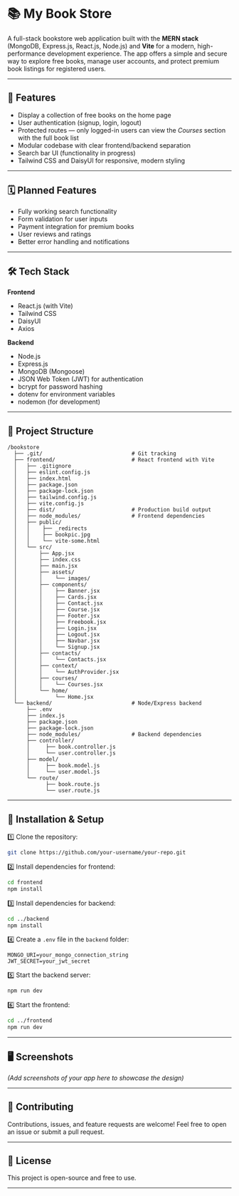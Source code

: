 # 📚 My Book Store

A full-stack bookstore web application built with the **MERN stack** (MongoDB, Express.js, React.js, Node.js) and **Vite** for a modern, high-performance development experience. The app offers a simple and secure way to explore free books, manage user accounts, and protect premium book listings for registered users.

---


## 🚀 Features

* Display a collection of free books on the home page
* User authentication (signup, login, logout)
* Protected routes — only logged-in users can view the *Courses* section with the full book list
* Modular codebase with clear frontend/backend separation
* Search bar UI (functionality in progress)
* Tailwind CSS and DaisyUI for responsive, modern styling

---


## 🗓 Planned Features

* Fully working search functionality
* Form validation for user inputs
* Payment integration for premium books
* User reviews and ratings
* Better error handling and notifications

---

## 🛠 Tech Stack

**Frontend**

* React.js (with Vite)
* Tailwind CSS
* DaisyUI
* Axios

**Backend**

* Node.js
* Express.js
* MongoDB (Mongoose)
* JSON Web Token (JWT) for authentication
* bcrypt for password hashing
* dotenv for environment variables
* nodemon (for development)

---

## 📁 Project Structure

```
/bookstore
  ├── .git/                            # Git tracking
  ├── frontend/                        # React frontend with Vite
  │   ├── .gitignore
  │   ├── eslint.config.js
  │   ├── index.html
  │   ├── package.json
  │   ├── package-lock.json
  │   ├── tailwind.config.js
  │   ├── vite.config.js
  │   ├── dist/                        # Production build output
  │   ├── node_modules/                # Frontend dependencies
  │   ├── public/
  │   │    ├── _redirects
  │   │    ├── bookpic.jpg
  │   │    └── vite-some.html
  │   └── src/
  │       ├── App.jsx
  │       ├── index.css
  │       ├── main.jsx
  │       ├── assets/
  │       │    └── images/
  │       ├── components/
  │       │    ├── Banner.jsx
  │       │    ├── Cards.jsx
  │       │    ├── Contact.jsx
  │       │    ├── Course.jsx
  │       │    ├── Footer.jsx
  │       │    ├── Freebook.jsx
  │       │    ├── Login.jsx
  │       │    ├── Logout.jsx
  │       │    ├── Navbar.jsx
  │       │    └── Signup.jsx
  │       ├── contacts/
  │       │    └── Contacts.jsx
  │       ├── context/
  │       │    └── AuthProvider.jsx
  │       ├── courses/
  │       │    └── Courses.jsx
  │       └── home/
  │            └── Home.jsx
  └── backend/                         # Node/Express backend
      ├── .env
      ├── index.js
      ├── package.json
      ├── package-lock.json
      ├── node_modules/                # Backend dependencies
      ├── controller/
      │     ├── book.controller.js
      │     └── user.controller.js
      ├── model/
      │     ├── book.model.js
      │     └── user.model.js
      └── route/
            ├── book.route.js
            └── user.route.js
```

---

## 🔗 Installation & Setup

1️⃣ Clone the repository:

```bash
git clone https://github.com/your-username/your-repo.git
```

2️⃣ Install dependencies for frontend:

```bash
cd frontend
npm install
```

3️⃣ Install dependencies for backend:

```bash
cd ../backend
npm install
```

4️⃣ Create a `.env` file in the `backend` folder:

```env
MONGO_URI=your_mongo_connection_string
JWT_SECRET=your_jwt_secret
```

5️⃣ Start the backend server:

```bash
npm run dev
```

6️⃣ Start the frontend:

```bash
cd ../frontend
npm run dev
```

---

## 🖥️ Screenshots

*(Add screenshots of your app here to showcase the design)*

---

## 🤝 Contributing

Contributions, issues, and feature requests are welcome! Feel free to open an issue or submit a pull request.

---

## 📄 License

This project is open-source and free to use.

---
